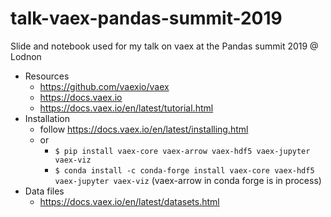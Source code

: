 # talk-vaex-pandas-summit-2019
Slide and notebook used for my talk on vaex at the Pandas summit 2019 @ Lodnon

 * Resources
     * https://github.com/vaexio/vaex
     * https://docs.vaex.io
     * https://docs.vaex.io/en/latest/tutorial.html
 * Installation
     * follow https://docs.vaex.io/en/latest/installing.html
     * or
        * `$ pip install vaex-core vaex-arrow vaex-hdf5 vaex-jupyter vaex-viz`
        * `$ conda install -c conda-forge install vaex-core vaex-hdf5 vaex-jupyter vaex-viz` (vaex-arrow in conda forge is in process)
 * Data files
     * https://docs.vaex.io/en/latest/datasets.html

